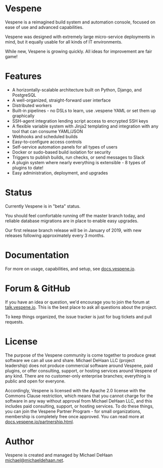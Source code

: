 Vespene
=======

Vespene is a reimagined build system and automation console, focused on ease of use and advanced
capabilities.

Vespene was designed with extremely large micro-service deployments in mind, but it equally usable
for all kinds of IT environments.

While new, Vespene is growing quickly. All ideas for improvement are fair game!

Features
========

* A horizontally-scalable architecture built on Python, Django, and PostgreSQL
* A well-organized, straight-forward user interface
* Distributed workers
* Built-in pipelines - no DSLs to learn, use .vespene YAML or set them up graphically
* SSH-agent integration lending script access to encrypted SSH keys
* A flexible variable system with Jinja2 templating and integration with any tool that can consume YAML/JSON
* Webhooks and scheduled builds
* Easy-to-configure access controls
* Self-service automation panels for all types of users
* Docker or sudo-based build isolation for security
* Triggers to publish builds, run checks, or send messages to Slack
* A plugin system where nearly everything is extensible - 8 types of plugins to date!
* Easy administration, deployment, and upgrades

Status
======

Currently Vespene is in "beta" status.

You should feel comfortable running off the master branch today, and reliable 
database migrations are in place to enable easy upgrades.

Our first release branch release will be in January of 2019, with new releases following approximately 
every 3 months.

Documentation
=============

For more on usage, capabilities, and setup, see [docs.vespene.io](http://docs.vespene.io).

Forum & GitHub
==============

If you have an idea or question, we'd encourage you to join the forum at [talk.vespene.io](http://talk.vespene.io).
This is the best place to ask all questions about the project. 

To keep things organized, the issue tracker is just for bug tickets and pull requests.

License
=======

The purpose of the Vespene community is come together to produce great software we can all use and share. 
Michael DeHaan LLC (project leadership) does not produce commercial software around Vespene, paid plugins, or offer consulting, support, or 
hosting services around Vespene of any kind. There are no customer-only enterprise branches; everything is public and open for everyone.

Accordingly, Vespene is licensed with the Apache 2.0 license with the Commons Clause restriction, which means that you cannot charge for the
software in any way without approval from Michael DeHaan LLC, and this includes paid consulting, support, or hosting services. To do these
things, you can join the Vespene Partner Program - for small organizations, membership is completely free once approved. You can read more at 
[docs.vespene.io/partnership.html](http://docs.vespene.io/partnership.html).

Author
======

Vespene is created and managed by Michael DeHaan <michael@michaeldehaan.net>.

